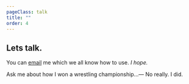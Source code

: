```yaml
---
pageClass: talk
title: ""
order: 4
---
```


## Lets talk.
You can [email](#) me which we all know how to use. *I hope.*

Ask me about how I won a wrestling championship…— No really. I did.

